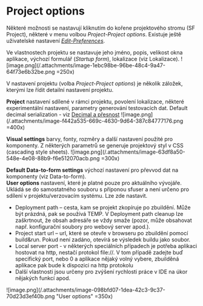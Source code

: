 # Project options

Některé možnosti se nastavují kliknutím do kořene projektového stromu
(SF Project), některé v menu volbou _Project-Project options_.
Existuje ještě uživatelské nastavení [_Edit-Preferences_](/cs/ide#preferences-%E2%80%93-nastaven%C3%AD-ide).

Ve vlastnostech projektu se nastavuje jeho jméno, popis, velikost okna
aplikace, výchozí formulář (_Startup form_), lokalizace (viz
Lokalizace).
![image.png](/.attachments/image-1ebc98be-96be-48c4-9a47-64f73e6b32be.png =250x)

V nastavení projektu (volba _Project-Project options_) je několik
záložek, kterými lze řídit detailní nastavení projektu.

**Project**
nastavení sdílené v rámci projektu, povolení lokalizace, některé experimentální nastavení, parametry generování testovacích dat.
Default decimal serialization - viz [Decimal a přesnost](/cs/data#decimal-a-velká-přesnost)
![image.png](/.attachments/image-f442a535-669c-4630-9d64-387c84777176.png =400x)

**Visual settings**
barvy, fonty, rozměry a další nastavení použité pro komponenty. Z některých parametrů se generuje projektový styl v CSS (cascading style sheets).
![image.png](/.attachments/image-63df8a50-548e-4e08-88b9-f6e512070acb.png =300x)


**Default Data-to-form settings**
výchozí nastavení pro převvod dat na komponenty (viz Data-to-form).<br>
                                                                                                                                                                                                                                                                                                                                                                                                                                                                                                                                                                                                                                         **User options**
nastavení, které je platné pouze pro aktuálního vývojáře. Ukládá se do samostatného souboru s příponou sfuser a není určeno pro sdílení v projektu/verzovacím systému. Lze zde nastavit.
 - Deployment path – cesta, kam se projekt zkopíruje po zbuildění. Může být prázdná, pak se používá TEMP. V Deployment path cleanup lze zaškrtnout, že obsah adresáře se vždy smaže (pozor, může obsahovat např. konfigurační soubory pro webový server apod.).
 - Project start url – url, které se otevře v browseru po zbuildění pomocí build&run. Pokud není zadáno, otevírá se výsledek buildu jako soubor.
 - Local server port - v některých speciálních případech je potřeba aplikaci hostovat na http, nestačí protokol file://. V tom případě zadejte buď specifický port, nebo 0 a aplikace nějaký volný vybere, zbuilděná aplikace pak bude k dispozici na http protokolu
 - Další vlastnosti jsou určeny pro zvýšení rychlosti práce v IDE na úkor nějakých funkcí apod.
 
![image.png](/.attachments/image-098bfd07-1dea-42c3-9c37-70d23d3ef40b.png "User options" =350x)

